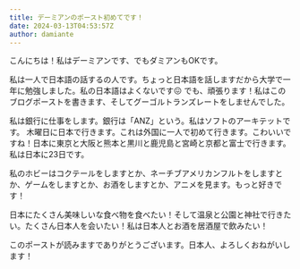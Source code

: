 ```yaml
---
title: デーミアンのポースト初めてです！
date: 2024-03-13T04:53:57Z
author: damiante
---
```

こんにちは！私はデーミアンです、でもダミアンもOKです。

私は一人で日本語の話するの人です。ちょっと日本語を話しますだから大学で一年に勉強しました。私の日本語はよくないです😖 でも、頑張ります！私はこのブログポーストを書きます、そしてグーゴルトランズレートをしませんでした。

私は銀行に仕事をします。銀行は「ANZ」という。私はソフトのアーキテットです。
木曜日に日本で行きます。これは外国に一人で初めて行きます。こわいいですね！日本に東京と大阪と熊本と黒川と鹿児島と宮崎と京都と富士で行きます。私は日本に23日です。

私のホビーはコクテールをしますとか、ネーチブアメリカンフルトをしますとか、ゲームをしますとか、お酒をしますとか、アニメを見ます。もっと好きです！

日本にたくさん美味しいな食べ物を食べたい！そして温泉と公園と神社で行きたい。たくさん日本人を会いたい！私は日本人とお酒を居酒屋で飲みたい！

このポーストが読みますでありがとうございます。日本人、よろしくおねがいします！

